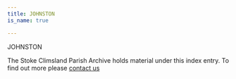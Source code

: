 ```yaml
---
title: JOHNSTON
is_name: true

---
```


JOHNSTON


The Stoke Climsland Parish Archive holds material under this index entry. To find out more please [contact us](/contact/)
